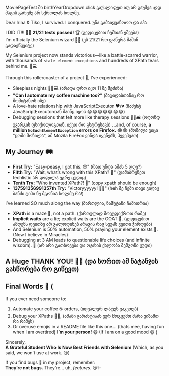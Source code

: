 MoviePageTest ში birthYearDropdown.click გაუსლიფეთ თუ არ გაუშვა :დდ მაგის გარეშე არ სქროლას ხოლმე.

Dear Irina & Tiko,
I survived. I conquered. უნა გამაიყვანოოო და აჰა   

I  DID IT!!! 🎉🎉 **21/21 tests passed!** 🏆 (გეფიცებით ჩემთან ეშვება)  
I’m officially the Selenium wizard 🧙‍♂️ (ეს 21/21 რო დაწერა მაშინ გადავწყვიტე)

My Selenium project now stands victorious—like a battle-scarred warrior, with thousands of `stale element exceptions` and hundreds of XPath tears behind me. 🥹💻

Through this rollercoaster of a project 🎢, I’ve experienced:
- Sleepless nights 🛌➕💻 (არადა დრო იყო 11 ზე მეძინა)
- **"Can I automate my coffee machine too?"** (მაგიდასთანაც რო მომიტანოს ისე)
- A love-hate relationship with JavaScriptExecutor ❤️/💔 (მამენტ JavaScriptExecutorთან მაინც იყოს 😂😂😂😂😂😂😂)
- Debugging sessions that felt more like therapy sessions 😵‍💫🛋️ (ოღონდ უვარგის ფსიქოლოგთან, იქეთ რო გსტრესავს) 
...and, of course, **a million `NoSuchElementException` errors on Firefox.** 😂😭  (მოზილა ვიცი "ცომი მოზილა", ამ Mozila FireFox ვინღა იყენებს, ჰევეჰვათ)  
  
## My Journey 🛤️
- **First Try:** "Easy-peasy, I got this. 😎"  (რათ უნდა ამას 5 დღე?)
- **Fifth Try:** "Wait, what’s wrong with this XPath? 🤔"  (დამიბრუნეთ techlistic არ ყოფილა ეგრე ცუდიც)
- **Tenth Try:** "Who invented XPath?! 🤬"   (copy xpath should be enough)
- **137591356991357th Try:** "Victoryyyyyy! 🏅🎉" (heh მე ჩემი თავი ვიღაც ბანძი ტიპი ნუ მგონია ხოლმე რა!)

I’ve learned SO much along the way (მართლია, ნამეტანი ჩამითრია)
- **XPath** is a maze 🧩, not a path. (ქართულად მოვუფიქროთ რამე)  
- **Implicit waits** are a lie; explicit waits are the GOAT 🐐.  (გეფიცებით ამდენს დეითზე არ ვალოდინებ არავის რაც სვუპს ვეითი ჭირდება)
- And Selenium is 50% automation, 50% praying your element exists 🙏. (Now I believe in Miracles)
- Debugging at 3 AM leads to questionable life choices (and infinite wisdom). 🌙 (არ არი გათხოვება და ოჯახის ქალობა მემგონი ცუდი)

## A Huge THANK YOU! 🙏🌟 (და სორით ამ ნატანჯის გასწორება რო გიწევთ)

## Final Words 🎤 (
If you ever need someone to:
1. Automate your coffee ☕ orders, (იდეალურ ლატეს ვაკეთებ)
2. Debug your XPaths 🕵️‍♂️, (ამაში გარანტიაას ვერ მოგცემთ მარა ვიზამთ რა რამეს)
3. Or overuse emojis in a README file like this one...   (thats mee, having fun when I am overtired)
**I’m your person!** 😄 (If I am on a good mood 😄 )

Sincerely,  
**A Grateful Student Who Is Now Best Friends with Selenium** (Which, as you said, we won't use at work. 😏)

If you find bugs 🐛 in my project, remember:  
**They’re not bugs.** They’re... uh, *features*. 😏✨  
